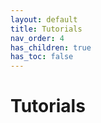 ```yaml
---
layout: default
title: Tutorials
nav_order: 4
has_children: true
has_toc: false
---
```


# Tutorials